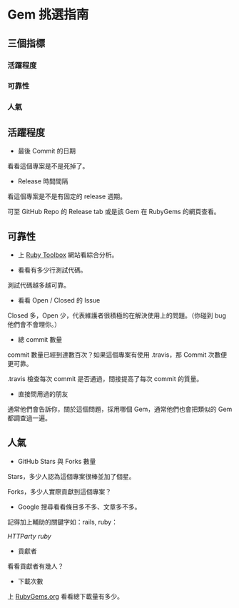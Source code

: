 # Gem 挑選指南

## 三個指標

### 活躍程度

### 可靠性

### 人氣

## 活躍程度

* 最後 Commit 的日期

看看這個專案是不是死掉了。

* Release 時間間隔

看這個專案是不是有固定的 release 週期。

可至 GitHub Repo 的 Release tab 或是該 Gem 在 RubyGems 的網頁查看。

## 可靠性

* 上 [Ruby Toolbox][rt] 網站看綜合分析。

* 看看有多少行測試代碼。

測試代碼越多越可靠。

* 看看 Open / Closed 的 Issue

Closed 多，Open 少，代表維護者很積極的在解決使用上的問題。（你碰到 bug 他們會不會理你。）

* 總 commit 數量

commit 數量已經到達數百次？如果這個專案有使用 .travis，那 Commit 次數便更可靠。

.travis 檢查每次 commit 是否通過，間接提高了每次 commit 的質量。

* 直接問用過的朋友

通常他們會告訴你，關於這個問題，採用哪個 Gem，通常他們也會把類似的 Gem 都調查過一遍。

## 人氣

* GitHub Stars 與 Forks 數量

Stars，多少人認為這個專案很棒並加了個星。

Forks，多少人實際貢獻到這個專案？

* Google 搜尋看看條目多不多、文章多不多。

記得加上輔助的關鍵字如：rails, ruby：

_HTTParty ruby_

* 貢獻者

看看貢獻者有幾人？

* 下載次數

上 [RubyGems.org](https://rubygems.org/) 看看總下載量有多少。

[rt]: https://www.ruby-toolbox.com/